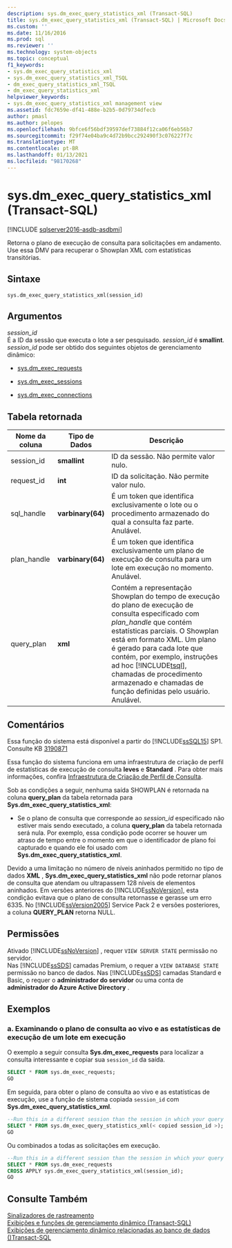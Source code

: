 ```yaml
---
description: sys.dm_exec_query_statistics_xml (Transact-SQL)
title: sys.dm_exec_query_statistics_xml (Transact-SQL) | Microsoft Docs
ms.custom: ''
ms.date: 11/16/2016
ms.prod: sql
ms.reviewer: ''
ms.technology: system-objects
ms.topic: conceptual
f1_keywords:
- sys.dm_exec_query_statistics_xml
- sys.dm_exec_query_statistics_xml_TSQL
- dm_exec_query_statistics_xml_TSQL
- dm_exec_query_statistics_xml
helpviewer_keywords:
- sys.dm_exec_query_statistics_xml management view
ms.assetid: fdc7659e-df41-488e-b2b5-0d79734dfecb
author: pmasl
ms.author: pelopes
ms.openlocfilehash: 9bfce6f56bdf39597def73884f12ca06f6eb56b7
ms.sourcegitcommit: f29f74e04ba9c4d72b9bcc292490f3c076227f7c
ms.translationtype: MT
ms.contentlocale: pt-BR
ms.lasthandoff: 01/13/2021
ms.locfileid: "98170268"
---
```

# <a name="sysdm_exec_query_statistics_xml-transact-sql"></a>sys.dm_exec_query_statistics_xml (Transact-SQL)

[!INCLUDE [sqlserver2016-asdb-asdbmi](../../includes/applies-to-version/sqlserver2016-asdb-asdbmi.md)]

Retorna o plano de execução de consulta para solicitações em andamento. Use essa DMV para recuperar o Showplan XML com estatísticas transitórias. 

## <a name="syntax"></a>Sintaxe

```
sys.dm_exec_query_statistics_xml(session_id)  
``` 

## <a name="arguments"></a>Argumentos 
*session_id*  
 É a ID da sessão que executa o lote a ser pesquisado. *session_id* é **smallint**. *session_id* pode ser obtido dos seguintes objetos de gerenciamento dinâmico:  
  
-   [sys.dm_exec_requests](../../relational-databases/system-dynamic-management-views/sys-dm-exec-requests-transact-sql.md)  
  
-   [sys.dm_exec_sessions](../../relational-databases/system-dynamic-management-views/sys-dm-exec-sessions-transact-sql.md)  
  
-   [sys.dm_exec_connections](../../relational-databases/system-dynamic-management-views/sys-dm-exec-connections-transact-sql.md)  

## <a name="table-returned"></a>Tabela retornada

|Nome da coluna|Tipo de Dados|Descrição|  
|-----------------|---------------|-----------------|
|session_id|**smallint**|ID da sessão. Não permite valor nulo.|
|request_id|**int**|ID da solicitação. Não permite valor nulo.|
|sql_handle|**varbinary(64)**|É um token que identifica exclusivamente o lote ou o procedimento armazenado do qual a consulta faz parte. Anulável.|
|plan_handle|**varbinary(64)**|É um token que identifica exclusivamente um plano de execução de consulta para um lote em execução no momento. Anulável.|
|query_plan|**xml**|Contém a representação Showplan do tempo de execução do plano de execução de consulta especificado com *plan_handle* que contém estatísticas parciais. O Showplan está em formato XML. Um plano é gerado para cada lote que contém, por exemplo, instruções ad hoc [!INCLUDE[tsql](../../includes/tsql-md.md)], chamadas de procedimento armazenado e chamadas de função definidas pelo usuário. Anulável.|

## <a name="remarks"></a>Comentários
Essa função do sistema está disponível a partir do [!INCLUDE[ssSQL15](../../includes/sssql16-md.md)] SP1. Consulte KB [3190871](https://support.microsoft.com/help/3190871)

Essa função do sistema funciona em uma infraestrutura de criação de perfil de estatísticas de execução de consulta **leves** e **Standard** . Para obter mais informações, confira [Infraestrutura de Criação de Perfil de Consulta](../../relational-databases/performance/query-profiling-infrastructure.md).  

Sob as condições a seguir, nenhuma saída SHOWPLAN é retornada na coluna **query_plan** da tabela retornada para **Sys.dm_exec_query_statistics_xml**:  
  
-   Se o plano de consulta que corresponde ao *session_id* especificado não estiver mais sendo executado, a coluna **query_plan** da tabela retornada será nula. Por exemplo, essa condição pode ocorrer se houver um atraso de tempo entre o momento em que o identificador de plano foi capturado e quando ele foi usado com **Sys.dm_exec_query_statistics_xml**.  
    
Devido a uma limitação no número de níveis aninhados permitido no tipo de dados **XML** , **Sys.dm_exec_query_statistics_xml** não pode retornar planos de consulta que atendam ou ultrapassem 128 níveis de elementos aninhados. Em versões anteriores do [!INCLUDE[ssNoVersion](../../includes/ssnoversion-md.md)], esta condição evitava que o plano de consulta retornasse e gerasse um erro 6335. No [!INCLUDE[ssVersion2005](../../includes/ssversion2005-md.md)] Service Pack 2 e versões posteriores, a coluna **QUERY_PLAN** retorna NULL.   

## <a name="permissions"></a>Permissões  
Ativado [!INCLUDE[ssNoVersion](../../includes/ssnoversion-md.md)] , requer `VIEW SERVER STATE` permissão no servidor.  
Nas [!INCLUDE[ssSDS](../../includes/sssds-md.md)] camadas Premium, o requer a `VIEW DATABASE STATE` permissão no banco de dados. Nas [!INCLUDE[ssSDS](../../includes/sssds-md.md)] camadas Standard e Basic, o requer o **administrador do servidor** ou uma conta de **administrador do Azure Active Directory** .

## <a name="examples"></a>Exemplos  
  
### <a name="a-looking-at-live-query-plan-and-execution-statistics-for-a-running-batch"></a>a. Examinando o plano de consulta ao vivo e as estatísticas de execução de um lote em execução  
 O exemplo a seguir consulta **Sys.dm_exec_requests** para localizar a consulta interessante e copiar sua `session_id` da saída.  
  
```sql  
SELECT * FROM sys.dm_exec_requests;  
GO  
```  
  
 Em seguida, para obter o plano de consulta ao vivo e as estatísticas de execução, use a função de sistema copiada `session_id` com **Sys.dm_exec_query_statistics_xml**.  
  
```sql  
--Run this in a different session than the session in which your query is running.
SELECT * FROM sys.dm_exec_query_statistics_xml(< copied session_id >);  
GO  
```   

 Ou combinados a todas as solicitações em execução.  
  
```sql  
--Run this in a different session than the session in which your query is running.
SELECT * FROM sys.dm_exec_requests
CROSS APPLY sys.dm_exec_query_statistics_xml(session_id);  
GO  
```   
  
## <a name="see-also"></a>Consulte Também
  [Sinalizadores de rastreamento](../../t-sql/database-console-commands/dbcc-traceon-trace-flags-transact-sql.md)  
 [Exibições e funções de gerenciamento dinâmico &#40;Transact-SQL&#41;](~/relational-databases/system-dynamic-management-views/system-dynamic-management-views.md)   
 [Exibições de gerenciamento dinâmico relacionadas ao banco de dados &#40;&#41;Transact-SQL ](../../relational-databases/system-dynamic-management-views/database-related-dynamic-management-views-transact-sql.md)  

